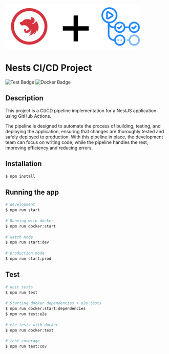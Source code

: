 ![](./static/images/logo.png)
# Nests CI/CD Project 
![Test Badge](https://github.com/islasjuanp/nest-cicd/actions/workflows/test.yml/badge.svg)
![Docker Badge](https://github.com/islasjuanp/nest-cicd/actions/workflows/docker-image.yml/badge.svg)

## Description

This project is a CI/CD pipeline implementation for a NestJS application using GitHub Actions. 

The pipeline is designed to automate the process of building, testing, and deploying the application, ensuring that changes are thoroughly tested and safely deployed to production. With this pipeline in place, the development team can focus on writing code, while the pipeline handles the rest, improving efficiency and reducing errors.

## Installation

```bash
$ npm install
```

## Running the app

```bash
# development
$ npm run start

# Running with docker
$ npm run docker:start 

# watch mode
$ npm run start:dev

# production mode
$ npm run start:prod

```

## Test

```bash
# unit tests
$ npm run test

# Starting docker dependencies + e2e tests
$ npm run docker:start:dependencies
$ npm run test:e2e

# e2e tests with docker
$ npm run docker:test

# test coverage
$ npm run test:cov
```

